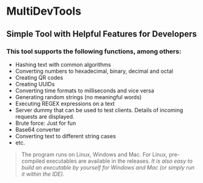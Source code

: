 # MultiDevTools

## Simple Tool with Helpful Features for Developers

### This tool supports the following functions, among others:

- Hashing text with common algorithms
- Converting numbers to hexadecimal, binary, decimal and octal
- Creating QR codes
- Creating UUIDs
- Converting time formats to milliseconds and vice versa
- Generating random strings (no meaningful words)
- Executing REGEX expressions on a text
- Server dummy that can be used to test clients. Details of incoming requests are displayed.
- Brute force: Just for fun
- Base64 converter
- Converting text to different string cases
- etc.

> The program runs on Linux, Windows and Mac. For Linux, pre-compiled executables are available in the releases.
> *It is also easy to build an executable by yourself for Windows and Mac (or simply run it within the IDE).*